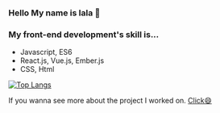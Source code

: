 ### Hello My name is lala 👋

### My front-end development's skill is...
- Javascript, ES6
- React.js, Vue.js, Ember.js
- CSS, Html

<!-- ![Anurag's GitHub stats](https://github-readme-stats.vercel.app/api?username=sorie&show_icons=true&theme=radical) -->

[![Top Langs](https://github-readme-stats.vercel.app/api/top-langs/?username=sorie&layout=compact&theme=radical)](https://github.com/anuraghazra/github-readme-stats)


If you wanna see more about the project I worked on. <a href="https://sorie.github.io/lalaland-portfolio/">Click😄</a>

<!--
**sorie/sorie** is a ✨ _special_ ✨ repository because its `README.md` (this file) appears on your GitHub profile.

Here are some ideas to get you started:

- 🔭 I’m currently working on ...
- 🌱 I’m currently learning ...
- 👯 I’m looking to collaborate on ...
- 🤔 I’m looking for help with ...
- 💬 Ask me about ...
- 📫 How to reach me: ...
- 😄 Pronouns: ...
- ⚡ Fun fact: ...
-->
